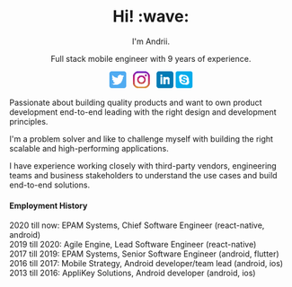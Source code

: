 <!-- <img src="https://github.com/nethergrim/nethergrim/blob/main/images/photo.jpeg?raw=true" alt="photo" width="350"/> -->


<h1 align='center'> Hi! :wave:</h1>
<p align='center'>
I'm Andrii.
</p>
<p align='center'>Full stack mobile engineer with 9 years of experience.</p>

<p align='center'>
<a href="https://twitter.com/AndriiDrobiazko"><img height="30" src="https://github.com/nethergrim/nethergrim/blob/main/images/twitter.png?raw=true"></a>&nbsp;&nbsp;
<a href="https://www.instagram.com/andrii_drobiazko/"><img height="30" src="https://github.com/nethergrim/nethergrim/blob/main/images/instagram.png?raw=true"></a>&nbsp;&nbsp;
<a href="https://www.linkedin.com/in/nethergrim/"><img height="30" src="https://github.com/nethergrim/nethergrim/blob/main/images/linkedin.png?raw=true"></a>
<a href="https://join.skype.com/invite/bne78pRR28GF"><img height="30" src="https://github.com/nethergrim/nethergrim/blob/main/images/skype.png?raw=true"></a>
</p>

Passionate about building quality products and want to own product development end-to-end leading with the right design and development principles.

I'm a problem solver and like to challenge myself with building the right scalable and high-performing applications.

I have experience working closely with third-party vendors, engineering teams and business stakeholders to understand the use cases and build end-to-end solutions.

#### Employment History

2020 till now: EPAM Systems, Chief Software Engineer (react-native, android)  
2019 till 2020: Agile Engine, Lead Software Engineer (react-native)  
2017 till 2019: EPAM Systems, Senior Software Engineer (android, flutter)  
2016 till 2017: Mobile Strategy, Android developer/team lead (android, ios)
2013 till 2016: AppliKey Solutions, Android developer (android, ios)
